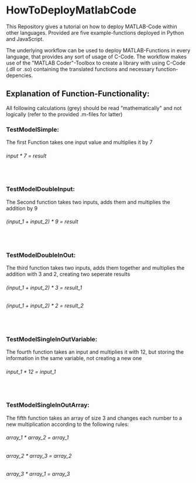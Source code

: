 # HowToDeployMatlabCode
This Repository gives a tutorial on how to deploy MATLAB-Code within other languages.
Provided are five example-functions deployed in Python and JavaScript.

The underlying workflow can be used to deploy MATLAB-Functions in every language, that provides any sort of usage of C-Code.
The workflow makes use of the "MATLAB Coder"-Toolbox to create a library with using C-Code (.dll or .so) containing the translated functions and necessary function-depencies.
<br>

## Explanation of Function-Functionality:
All following calculations (grey) should be read "mathematically" and not logically (refer to the provided .m-files for latter)
<br>

### TestModelSimple:
The first Function takes one input value and multiplies it by 7
###### input * 7 = result  
<br>

### TestModelDoubleInput:
The Second function takes two inputs, adds them and multiplies the addition by 9
###### (input_1 + input_2) * 9 = result
<br>

### TestModelDoubleInOut:
The third function takes two inputs, adds them together and multiplies the addition with 3 and 2, creating two seperate results
###### (input_1 + input_2) * 3 = result_1
###### (input_1 + input_2) * 2 = result_2
<br>

### TestModelSingleInOutVariable:
The fourth function takes an input and multiplies it with 12, but storing the information in the same variable, not creating a new one
###### input_1 * 12 = input_1
<br>

### TestModelSingleInOutArray:
The fifth function takes an array of size 3 and changes each number to a new multiplication according to the following rules:
###### array_1 * array_2 = array_1
###### array_2 * array_3 = array_2
###### array_3 * array_1 = array_3
<br>
